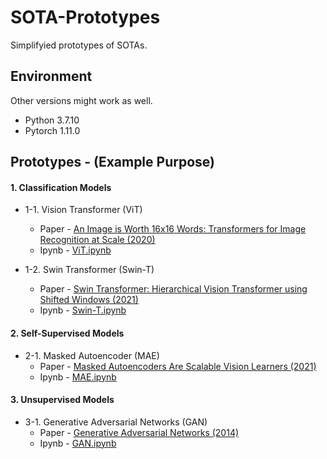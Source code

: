 # SOTA-Prototypes

Simplifyied prototypes of SOTAs.

## Environment
Other versions might work as well.
- Python 3.7.10
- Pytorch 1.11.0

## Prototypes - (Example Purpose)

#### 1. Classification Models

- 1-1. Vision Transformer (ViT)
  - Paper -  [An Image is Worth 16x16 Words: Transformers for Image Recognition at Scale (2020)](https://arxiv.org/pdf/2010.11929)
  - Ipynb - [ViT.ipynb](1-1.ViT/ViT.ipynb)

- 1-2. Swin Transformer (Swin-T)
  - Paper -  [Swin Transformer: Hierarchical Vision Transformer using Shifted Windows (2021)](https://arxiv.org/pdf/2103.14030)
  - Ipynb - [Swin-T.ipynb](1-2.Swin-T/Swin-T.ipynb)

#### 2. Self-Supervised Models

- 2-1. Masked Autoencoder (MAE)
  - Paper - [Masked Autoencoders Are Scalable Vision Learners (2021)](https://arxiv.org/pdf/2111.06377)
  - Ipynb - [MAE.ipynb](2-1.MAE/MAE.ipynb)

#### 3. Unsupervised Models

- 3-1. Generative Adversarial Networks (GAN)
  - Paper - [Generative Adversarial Networks (2014)](https://arxiv.org/pdf/1406.2661)
  - Ipynb - [GAN.ipynb](3-1.GAN/GAN.ipynb)

